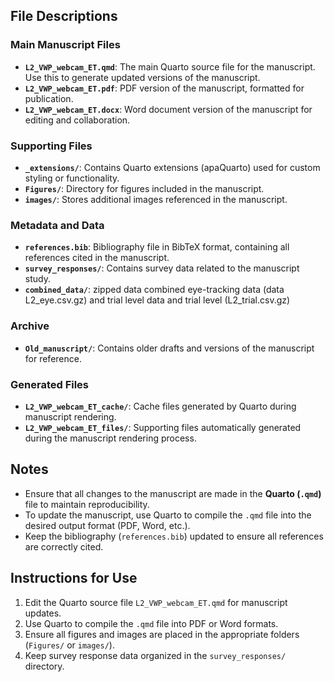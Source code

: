 
## File Descriptions

### Main Manuscript Files

- **`L2_VWP_webcam_ET.qmd`**: The main Quarto source file for the manuscript. Use this to generate updated versions of the manuscript.
- **`L2_VWP_webcam_ET.pdf`**: PDF version of the manuscript, formatted for publication.
- **`L2_VWP_webcam_ET.docx`**: Word document version of the manuscript for editing and collaboration.

### Supporting Files

- **`_extensions/`**: Contains Quarto extensions (apaQuarto) used for custom styling or functionality.
- **`Figures/`**: Directory for figures included in the manuscript.
- **`images/`**: Stores additional images referenced in the manuscript.

### Metadata and Data

- **`references.bib`**: Bibliography file in BibTeX format, containing all references cited in the manuscript.
- **`survey_responses/`**: Contains survey data related to the manuscript study.
- **`combined_data/`**: zipped data combined eye-tracking data (data L2_eye.csv.gz) and trial level data and trial level (L2_trial.csv.gz)

### Archive

- **`Old_manuscript/`**: Contains older drafts and versions of the manuscript for reference.

### Generated Files

- **`L2_VWP_webcam_ET_cache/`**: Cache files generated by Quarto during manuscript rendering.
- **`L2_VWP_webcam_ET_files/`**: Supporting files automatically generated during the manuscript rendering process.

## Notes

- Ensure that all changes to the manuscript are made in the **Quarto (`.qmd`)** file to maintain reproducibility.
- To update the manuscript, use Quarto to compile the `.qmd` file into the desired output format (PDF, Word, etc.).
- Keep the bibliography (`references.bib`) updated to ensure all references are correctly cited.

## Instructions for Use

1. Edit the Quarto source file `L2_VWP_webcam_ET.qmd` for manuscript updates.
2. Use Quarto to compile the `.qmd` file into PDF or Word formats.
3. Ensure all figures and images are placed in the appropriate folders (`Figures/` or `images/`).
4. Keep survey response data organized in the `survey_responses/` directory.

